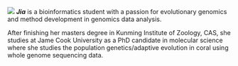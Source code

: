 ![](/img/zhangjia.jpg)  **_Jia_** is a bioinformatics student with a passion for evolutionary genomics and method development in genomics data analysis.

After finishing her masters degree in Kunming Institute of Zoology, CAS, she studies at Jame Cook University as a PhD candidate in molecular science where she studies the population genetics/adaptive evolution in coral using whole genome sequencing data.
